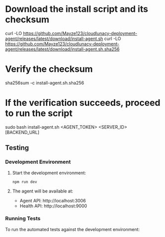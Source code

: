 # Download the install script and its checksum

curl -LO https://github.com/Mayze123/cloudlunacy-deployment-agent/releases/latest/download/install-agent.sh
curl -LO https://github.com/Mayze123/cloudlunacy-deployment-agent/releases/latest/download/install-agent.sh.sha256

# Verify the checksum

sha256sum -c install-agent.sh.sha256

# If the verification succeeds, proceed to run the script

sudo bash install-agent.sh <AGENT_TOKEN> <SERVER_ID> [BACKEND_URL]

## Testing

### Development Environment

1. Start the development environment:

   ```
   npm run dev
   ```

2. The agent will be available at:
   - Agent API: http://localhost:3006
   - Health API: http://localhost:9000

### Running Tests

To run the automated tests against the development environment:
